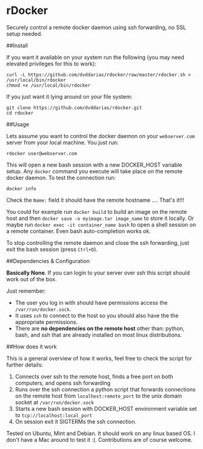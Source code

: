 # rDocker

Securely control a remote docker daemon using ssh forwarding, no SSL setup needed.

##Install

If you want it available on your system run the following (you may need elevated privileges for this to work):

    curl -L https://github.com/dvddarias/rdocker/raw/master/rdocker.sh > /usr/local/bin/rdocker
    chmod +x /usr/local/bin/rdocker

If you just want it lying around on your file system:

    git clone https://github.com/dvddarias/rdocker.git
    cd rdocker

##Usage

Lets assume you want to control the docker daemon on your `webserver.com` server from your local machine. You just run:

    rdocker user@webserver.com

This will open a new bash session with a new DOCKER_HOST variable setup. Any `docker` command you execute will take place on the remote docker daemon.
To test the connection run:

    docker info

Check the `Name:` field it should have the remote hostname .... That's it!!!

You could for example run `docker build` to build an image on the remote host and then `docker save -o myimage.tar image_name` to store it locally.
Or maybe run `docker exec -it container_name bash` to open a shell session on a remote container. Even bash auto-completion works ok.

To stop controlling the remote daemon and close the ssh forwarding, just exit the bash session (press `Ctrl+D`).

##Dependencies & Configuration

**Basically None**. If you can login to your server over ssh this script should work out of the box.

Just remember:
- The user you log in with should have permissions access the `/var/run/docker.sock`.
- It uses `ssh` to connect to the host so you should also have the the appropriate permissions.
- There are **no dependencies on the remote host** other than: python, bash, and ssh that are already installed on most linux distributions.

##How does it work

This is a general overview of how it works, feel free to check the script for further details:

 1. Connects over ssh to the remote host, finds a free port on both computers, and opens ssh forwarding
 2. Runs over the ssh connection a python script that forwards connections on the remote host from `localhost:remote_port` to the unix domain socket at `/var/run/docker.sock`
 3. Starts a new bash session with DOCKER_HOST environment variable set to `tcp://localhost:local_port`
 4. On session exit it SIGTERMs the ssh connection.

Tested on Ubuntu, Mint and Debian. It should work on any linux based OS. I don't have a Mac around to test it :(.
Contributions are of course welcome.




